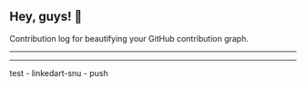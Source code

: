 ## Hey, guys! 👋

Contribution log for beautifying your GitHub contribution graph.

---



---

test - linkedart-snu - push